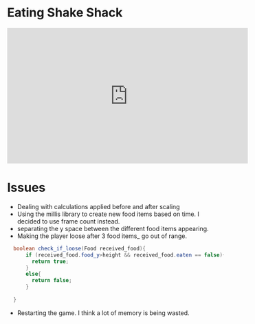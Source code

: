 # Eating Shake Shack 

<iframe width="560" height="315" src="https://www.youtube.com/embed/CggBhwkwQXs" frameborder="0" allow="accelerometer; autoplay; encrypted-media; gyroscope; picture-in-picture" allowfullscreen></iframe>


# Issues

- Dealing with calculations applied before and after scaling
- Using the millis library to create new food items based on time. I decided to use frame count instead.
- separating the y space between the different food items appearing.
- Making the  player loose after 3 food items_ go out of range.

```java
  boolean check_if_loose(Food received_food){
      if (received_food.food_y>height && received_food.eaten == false){
        return true;  
      }
      else{
        return false;
      }
  
  }
```

- Restarting the game. I think a lot of memory is being wasted.